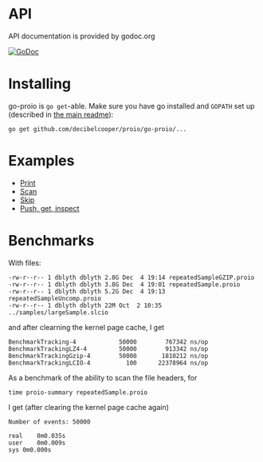 # API
API documentation is provided by godoc.org

[![GoDoc](https://godoc.org/github.com/decibelcooper/proio/go-proio?status.svg)](https://godoc.org/github.com/decibelcooper/proio/go-proio)

# Installing
go-proio is `go get`-able.  Make sure you have go installed and `GOPATH` set up (described in [the main readme](../README.md)):
```shell
go get github.com/decibelcooper/proio/go-proio/...
```

# Examples
* [Print](example_print_test.go)
* [Scan](example_scan_test.go)
* [Skip](example_skip_test.go)
* [Push, get, inspect](example_pushGetInspect_test.go)

# Benchmarks
With files:
```
-rw-r--r-- 1 dblyth dblyth 2.8G Dec  4 19:14 repeatedSampleGZIP.proio
-rw-r--r-- 1 dblyth dblyth 3.8G Dec  4 19:01 repeatedSample.proio
-rw-r--r-- 1 dblyth dblyth 5.2G Dec  4 19:13 repeatedSampleUncomp.proio
-rw-r--r-- 1 dblyth dblyth 22M Oct  2 10:35 ../samples/largeSample.slcio
```
and after clearning the kernel page cache, I get
```
BenchmarkTracking-4       	   50000	    767342 ns/op
BenchmarkTrackingLZ4-4    	   50000	    913342 ns/op
BenchmarkTrackingGzip-4   	   50000	   1810212 ns/op
BenchmarkTrackingLCIO-4   	     100	  22378964 ns/op
```

As a benchmark of the ability to scan the file headers, for
```shell
time proio-summary repeatedSample.proio
```
I get (after clearing the kernel page cache again)
```
Number of events: 50000

real	0m0.035s
user	0m0.009s
sys	0m0.000s
```
